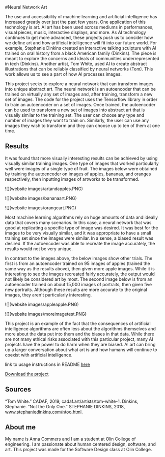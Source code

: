 #Neural Network Art

The use and accessibility of machine learning and artificial intelligence has increased greatly over just the past few years. One application of this technology is 
art. AI art has been used across mediums in performances, visual pieces, music, interactive displays, and more. As AI technology continues to get more advanced, 
these projects push us to consider how we define art and how artificial intelligence will fit into our future world. For example, Stephanie Dinkins created an 
interactive talking sculpture with AI trained on oral history from a black American family (Dinkins). The piece is meant to explore the concerns and ideals of 
communities underrepresented in tech (Dinkins). Another artist, Tom White, used AI to create abstract illustrations that can be reliably classified by neural 
networks (Tom). This work allows us to see a part of how AI processes images. 

This project seeks to explore a neural network that can transform images into unique abstract art. The neural network is an autoencoder that can be trained on virtually any set of images and, after training, transform a new set of images. The code for the project uses the Tensorflow library in order to train an autoencoder on a set of images. Once trained, the autoencoder can be used to transform a new set of images into abstract art that is visually similar to the training set. The user can choose any type and number of images they want to train on. Similarly, the user can use any images they wish to transform and they can choose up to ten of them at one time.

## Results

It was found that more visually interesting results can be achieved by using visually similar training images. One type of images that worked particularly well were images of a single type of fruit. The images below were obtained by training the autoencoder on images of apples, bananas, and oranges respectively, then inputting images of artworks to be transformed.

![](website images/artandapples.PNG)

![](website images/bananaart.PNG)

![](website images/orangeart.PNG)

Most machine learning algorithms rely on huge amounts of data and ideally data that covers many scenarios. In this case, a neural network that was good at replicating a specific type of image was desired. It was best for the images to be very visually similar, and it was appropriate to have a small training set since the images were similar. In a sense, a biased result was desired. If the autoencoder was able to recreate the image accurately, the results would not be very unique. 

In contrast to the images above, the below images show other trials. The first is from an autoencoder trained on 95 images of apples (trained the same way as the results above), then given more apple images. While it is interesting to see the images recreated fairly accurately, the output would not likely be considered art by most. The second image below is from an autoencoder trained on about 15,000 images of portraits, then given five new portraits. Although these results are more accurate to the original images, they aren't particularly interesting.

![](website images/appleapple.PNG)

![](website images/moreimagetest.PNG)

This project is an example of the fact that the consequences of artificial intelligence algorithms are often less about the algorithms themselves and more about the data put into them and the biases in that data. While there are not many ethical risks associated with this particular project, many AI projects have the power to do harm when they are biased. AI art can bring up a larger conversation about what art is and how humans will continue to coexist with artificial intelligence. 

link to usage instructions in README [here](https://github.com/annacommers/neural-network-art#usage)

[Download the project](https://github.com/annacommers/neural-network-art.git)

## Sources

“Tom White.” CADAF, 2019, cadaf.art/artists/tom-white-1. 
Dinkins, Stephanie. “Not the Only One.” STEPHANIE DINKINS, 2018, www.stephaniedinkins.com/ntoo.html. 

## About me

My name is Anna Commers and I am a student at Olin College of engineering. I am passionate about human centered design, software, and art. This project was made for the Software Design class at Olin College.
